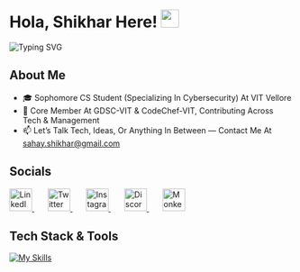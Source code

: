 <h1 align="left">
  Hola, Shikhar Here!
  <img src="https://github.com/user-attachments/assets/b78f3bbc-473f-40d0-af55-fd6da14d23d8" width="32" height="32" />
</h1>

<p align="left">
  <img src="https://readme-typing-svg.demolab.com?font=JetBrains+Mono&weight=500&pause=300&color=00BBFF&center=false&vCenter=true&width=850&lines=Cybersecurity+Enthusiast+%7C+Tech+Explorer+%7C+Builder+%26+Developer;Driven+By+Curiosity+%7C+Built+On+Conversation+%7C+Powered+By+Visca+Barca" alt="Typing SVG" />
</p>

## About Me

- 🎓 Sophomore CS Student (Specializing In Cybersecurity) At VIT Vellore
- 📌 Core Member At GDSC-VIT & CodeChef-VIT, Contributing Across Tech & Management
- 📫 Let’s Talk Tech, Ideas, Or Anything In Between — Contact Me At sahay.shikhar@gmail.com

## Socials

<p align="left">
  <a href="https://www.linkedin.com/in/shikharsahay/" style="margin-right: 24px;">
    <img src="https://skillicons.dev/icons?i=linkedin" height="40" alt="LinkedIn" />
  </a>
  <a href="https://x.com/Noscope999" style="margin-right: 24px;">
    <img src="https://skillicons.dev/icons?i=twitter" height="40" alt="Twitter" />
  </a>
  <a href="https://www.instagram.com/shikhar.sahay/" style="margin-right: 24px;">
    <img src="https://skillicons.dev/icons?i=instagram" height="40" alt="Instagram" />
  </a>
  <a href="https://discordapp.com/users/711646546399199253" style="margin-right: 24px;">
    <img src="https://skillicons.dev/icons?i=discord" height="40" alt="Discord" />
  </a>
  <a href="https://monkeytype.com/profile/shikharsahay" style="margin-right: 24px;">
    <img src="https://github.com/user-attachments/assets/2ad8f48b-7d28-44d2-abc6-2814248883fb" height="40" width="40" alt="Monkeytype" />
  </a>

</p>

## Tech Stack & Tools

[![My Skills](https://skillicons.dev/icons?i=python,html,css,js,ts,mysql,c,cpp,linux,git,notion,photoshop&theme=dark)](https://skillicons.dev)


